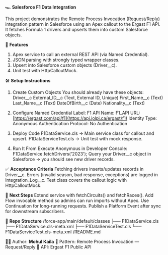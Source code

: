 🏎️ **Salesforce F1 Data Integration**

This project demonstrates the Remote Process Invocation (Request/Reply) integration pattern in Salesforce using an Apex callout to the Ergast F1 API.
It fetches Formula 1 drivers and upserts them into custom Salesforce objects.

📌 **Features**

1. Apex service to call an external REST API (via Named Credential).
2. JSON parsing with strongly typed wrapper classes.
3. Upsert into Salesforce custom objects (Driver__c).
4. Unit test with HttpCalloutMock.

🛠️ **Setup Instructions**
1. Create Custom Objects
You should already have these objects:
Driver__c
  External_ID__c (Text, External ID, Unique)
  First_Name__c (Text)
  Last_Name__c (Text)
  DateOfBirth__c (Date)
  Nationality__c (Text)

2. Configure Named Credential
Label: F1 API
Name: F1_API
URL: [https://ergast.com/api/f1](https://api.jolpi.ca/ergast/f1)
Identity Type: Anonymous
Authentication Protocol: No Authentication

3. Deploy Code
F1DataService.cls → Main service class for callout and upsert.
F1DataServiceTest.cls → Unit test with mock response.

4. Run It
From Execute Anonymous in Developer Console:
F1DataService.fetchDrivers('2023');
Query your Driver__c object in Salesforce → you should see new driver records.

✅ **Acceptance Criteria**
Fetching drivers inserts/updates records in Driver__c.
Errors (invalid season, bad response, exceptions) are logged in Integration_Log__c.
Test class covers the callout logic with HttpCalloutMock.

🚀 **Next Steps**
Extend service with fetchCircuits() and fetchRaces().
Add Flow invocable method so admins can run imports without Apex.
Use Continuation for long-running requests.
Publish a Platform Event after sync for downstream subscribers.

📂 **Repo Structure**
/force-app/main/default/classes
  ├── F1DataService.cls
  ├── F1DataService.cls-meta.xml
  ├── F1DataServiceTest.cls
  └── F1DataServiceTest.cls-meta.xml
/README.md


👨‍💻 Author: **Mohul Kaila**
📅 Pattern: Remote Process Invocation — Request/Reply
🔗 API: Ergast F1 Public API
